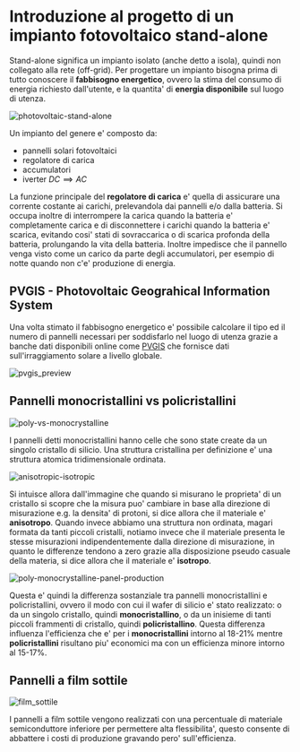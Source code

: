# Introduzione al progetto di un impianto fotovoltaico stand-alone  

Stand-alone significa un impianto isolato (anche detto a isola), quindi non collegato alla rete (off-grid). Per progettare un impianto bisogna prima di tutto conoscere il **fabbisogno energetico**, ovvero la stima del consumo di energia richiesto dall'utente, e la quantita' di **energia disponibile** sul luogo di utenza.  

![photovoltaic-stand-alone](https://user-images.githubusercontent.com/7195133/219939328-dcd707ac-4b8a-485c-9394-84241581fb78.jpg)

Un impianto del genere e' composto da:   

* pannelli solari fotovoltaici
* regolatore di carica
* accumulatori
* iverter $DC \implies AC$

La funzione principale del **regolatore di carica** e' quella di assicurare una corrente costante ai carichi, prelevandola dai pannelli e/o dalla batteria. Si occupa inoltre di interrompere la carica quando la batteria e' completamente carica e di disconnettere i carichi quando la batteria e' scarica, evitando cosi' stati di sovraccarica o di scarica profonda della batteria, prolungando la vita della batteria. Inoltre impedisce che il pannello venga visto come un carico da parte degli accumulatori, per esempio di notte quando non c'e' produzione di energia.  

## PVGIS - Photovoltaic Geograhical Information System  

Una volta stimato il fabbisogno energetico e' possibile calcolare il tipo ed il numero di pannelli necessari per soddisfarlo nel luogo di utenza grazie a banche dati disponibili online come [PVGIS](https://re.jrc.ec.europa.eu/pvg_tools/en/) che fornisce dati sull'irraggiamento solare a livello globale.  

![pvgis_preview](https://user-images.githubusercontent.com/7195133/219940442-a72bd097-f732-4b09-a423-4913969a3cdd.jpg)  

## Pannelli monocristallini vs policristallini  

![poly-vs-monocrystalline](https://user-images.githubusercontent.com/7195133/219941673-0b6ed450-c4db-4914-ae1e-03a9815cd0d1.jpg)  

I pannelli detti monocristallini hanno celle che sono state create da un singolo cristallo di silicio. Una struttura cristallina per definizione e' una struttura atomica tridimensionale ordinata.

![anisotropic-isotropic](https://user-images.githubusercontent.com/7195133/219942232-0a74399f-18a3-4d56-8053-fea9edabffa5.jpg)

Si intuisce allora dall'immagine che quando si misurano le proprieta' di un cristallo si scopre che la misura puo' cambiare in base alla direzione di misurazione e.g. la densita' di protoni, si dice allora che il materiale e' **anisotropo**. Quando invece abbiamo una struttura non ordinata, magari formata da tanti piccoli cristalli, notiamo invece che il materiale presenta le stesse misurazioni indipendentemente dalla direzione di misurazione, in quanto le differenze tendono a zero grazie alla disposizione pseudo casuale della materia, si dice allora che il materiale e' **isotropo**.  

![poly-monocrystalline-panel-production](https://user-images.githubusercontent.com/7195133/219941655-c2f66f03-19f3-4a72-a614-95e596b9e1df.jpg)  

Questa e' quindi la differenza sostanziale tra pannelli monocristallini e policristallini, ovvero il modo con cui il wafer di silicio e' stato realizzato: o da un singolo cristallo, quindi **monocristallino**, o da un inisieme di tanti piccoli frammenti di cristallo, quindi **policristallino**. Questa differenza influenza l'efficienza che e' per i **monocristallini** intorno al 18-21% mentre **policristallini** risultano piu' economici ma con un efficienza minore intorno al 15-17%.   

## Pannelli a film sottile  

![film_sottile](https://user-images.githubusercontent.com/7195133/219943450-f70e9783-4d3c-49ee-aa3c-4e64505f5cda.jpg)  

I pannelli a film sottile vengono realizzati con una percentuale di materiale semiconduttore inferiore per permettere alta flessibilita', questo consente di abbattere i costi di produzione gravando pero' sull'efficienza.